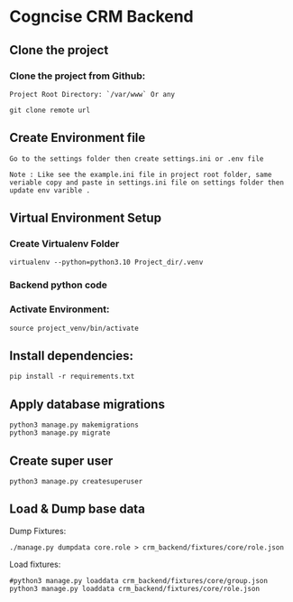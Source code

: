 # Cogncise CRM Backend

## Clone the project
### Clone the project from Github:

    Project Root Directory: `/var/www` Or any
    
    git clone remote url

## Create Environment file

    Go to the settings folder then create settings.ini or .env file

    Note : Like see the example.ini file in project root folder, same veriable copy and paste in settings.ini file on settings folder then update env varible .

## Virtual Environment Setup
### Create Virtualenv Folder

    virtualenv --python=python3.10 Project_dir/.venv

### Backend python code

### Activate Environment:

    source project_venv/bin/activate

## Install dependencies:

    pip install -r requirements.txt


## Apply database migrations
    
    python3 manage.py makemigrations 
    python3 manage.py migrate

## Create super user
    
    python3 manage.py createsuperuser

## Load & Dump base data

Dump Fixtures:
    
    ./manage.py dumpdata core.role > crm_backend/fixtures/core/role.json

Load fixtures:

    #python3 manage.py loaddata crm_backend/fixtures/core/group.json
    python3 manage.py loaddata crm_backend/fixtures/core/role.json

